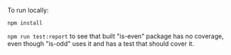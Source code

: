 To run locally:

`npm install`

`npm run test:report` to see that built "is-even" package has no coverage, even though "is-odd" uses it and has a test that should cover it.


